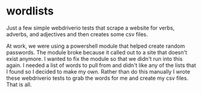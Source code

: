 # wordlists
Just a few simple webdriverio tests that scrape a website for verbs, adverbs, and adjectives and then creates some csv files.

At work, we were using a powershell module that helped create random passwords. 
The module broke because it called out to a site that doesn't exist anymore. 
I wanted to fix the module so that we didn't run into this again. 
I needed a list of words to pull from and didn't like any of the lists that I found so I decided to make my own. 
Rather than do this manually I wrote these webdriverio tests to grab the words for me and create my csv files. 
That is all.

